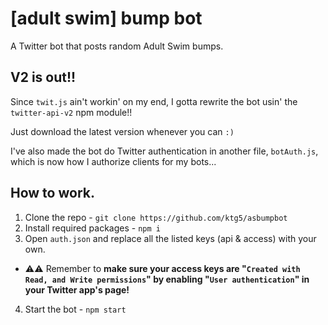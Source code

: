 # [adult swim] bump bot
A Twitter bot that posts random Adult Swim bumps.

## V2 is out!!
Since `twit.js` ain't workin' on my end, I gotta rewrite the bot usin' the `twitter-api-v2` npm module!!

Just download the latest version whenever you can `:)`

I've also made the bot do Twitter authentication in another file, `botAuth.js`, which is now how I authorize clients for my bots...

## How to work.
1. Clone the repo - `git clone https://github.com/ktg5/asbumpbot`
2. Install required packages - `npm i`
3. Open `auth.json` and replace all the listed keys (api & access) with your own. 
* ⚠⚠ Remember to **make sure your access keys are "`Created with Read, and Write permissions`" by enabling "`User authentication`" in your Twitter app's page!**
4. Start the bot - `npm start`

